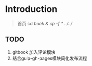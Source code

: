 # Introduction 
> 首页
 cd _book & cp -f  * ../../_

## TODO
1. gitbook  加入评论模块
2. 结合gulp-gh-pages模块简化发布流程